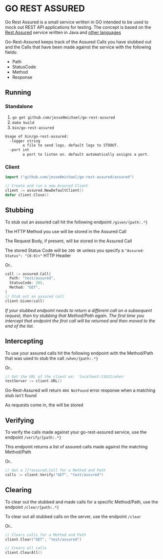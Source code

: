 # GO REST ASSURED
Go Rest Assured is a small service written in GO intended to be used to mock out REST API applications for testing. The concept is based on the [Rest Assured](http://rest-assured.io/) service written in Java and [other languages](https://github.com/artemave/REST-assured)

Go-Rest-Assured keeps track of the Assured Calls you have stubbed out and the Calls that have been made against the service with the following fields:

- Path
- StatusCode
- Method
- Response

## Running

### Standalone 

1. `go get github.com/jesse0michael/go-rest-assured`
2. `make build`
3. `bin/go-rest-assured`

```bash
Usage of bin/go-rest-assured:
  -logger string
    	a file to send logs. default logs to STDOUT.
  -port int
    	a port to listen on. default automatically assigns a port.
```

### Client
```go
import ("github.com/jesse0michael/go-rest-assured/assured")

// Create and run a new Assured Client
client := assured.NewDefaultClient()
defer client.Close()
```

## Stubbing
To stub out an assured call hit the following endpoint
`/given/{path:.*}`

The HTTP Method you use will be stored in the Assured Call

The Request Body, if present, will be stored in the Assured Call

The stored Status Code will be `200 OK` unless you specify a `"Assured-Status": "[0-9]+"` HTTP Header

Or..

```go
call := assured.Call{
  Path: "test/assured",
  StatusCode: 201,
  Method: "GET",
}
// Stub out an assured call
client.Given(call)
```

*If your stubbed endpoint needs to return a different call on a subsequent request, then try stubbing that Method/Path again. The first time you intercept that endpoint the first call will be returned and then moved to the end of the list.*

## Intercepting
To use your assured calls hit the following endpoint with the Method/Path that was used to stub the call `/when/{path:.*}`

Or..

```go
// Get the URL of the client ex: 'localhost:11011/when'
testServer := client.URL()
```

Go-Rest-Assured will return `404 NotFound` error response when a matching stub isn't found

As requests come in, the will be stored


## Verifying
To verify the calls made against your go-rest-assured service, use the endpoint `/verify/{path:.*}`

This endpoint returns a list of assured calls made against the matching Method/Path

Or..

```go
// Get a []*assured.Call for a Method and Path
calls := client.Verify("GET", "test/assured")
```


## Clearing
To clear out the stubbed and made calls for a specific Method/Path, use the endpoint `/clear/{path:.*}`

To clear out all stubbed calls on the server, use the endpoint `/clear`

Or..

``` go
// Clears calls for a Method and Path
client.Clear("GET", "test/assured")

// Crears all calls
client.ClearAll()
```

